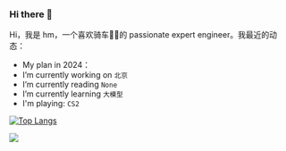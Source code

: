 ### Hi there 👋 

Hi，我是 hm，一个喜欢骑车🚴🏻的 passionate expert engineer。我最近的动态：
- My plan in 2024：
- I’m currently working on `北京`
- I’m currently reading `None`
- I’m currently learning `大模型`
- I'm playing: `CS2`

[![Top Langs](https://github-readme-stats.vercel.app/api/top-langs/?username=starhming&layout=compact)](https://github.com/anuraghazra/github-readme-stats)

![](https://komarev.com/ghpvc/?username=LjyYano) 
